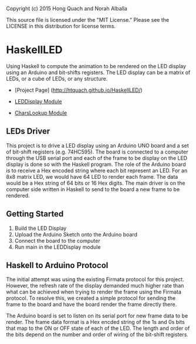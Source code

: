 Copyright (c) 2015 Hong Quach and Norah Alballa

This source file is licensed under the "MIT License." Please see the LICENSE
in this distribution for license terms.

# HaskellLED
Using Haskell to compute the animation to be rendered on the LED display using an Arduino and bit-shifts registers.  The LED display can be a matrix of LEDs, or a cube of LEDs, or any structure.

* [Project Page] (http://htquach.github.io/HaskellLED/)

* [LEDDisplay Module](http://htquach.github.io/HaskellLED/doc/LEDDisplay.html)

* [CharsLookup Module](http://htquach.github.io/HaskellLED/doc/CharsLookup.html)

## LEDs Driver

This project is to drive a LED display using an Arduino UNO board and a set of bit-shift registers (e.g. 74HC595). The board is connected to a computer through the USB serial port and each of the frame to be display on the LED display is done so with the Haskell program. The role of the Arduino board is to receive a Hex encoded string where each bit represent an LED. For an 8x8 matrix LED, we would have 64 LED to render each frame. The data would be a Hex string of 64 bits or 16 Hex digits. The main driver is on the computer side written in Haskell to send to the board a new frame to be rendered.

## Getting Started

1. Build the LED Display
2. Upload the Arduino Sketch onto the Arduino board
3. Connect the board to the computer
4. Run main in the LEDDisplay module

## Haskell to Arduino Protocol

The initial attempt was using the existing Firmata protocol for this project. However, the refresh rate of the display demanded much higher rate than what can be achieved when trying to render the frame using the Firmata protocol. To resolve this, we created a simple protocol for sending the frame to the board and have the board render the frame directly there.

The Arduino board is set to listen on its serial port for new frame data to be render. The frame data format is a Hex encded string of the 1s and 0s bits that map to the ON or OFF state of each of the LED. The length and order of the bits depend on the number and order of wiring of the bit-shift registers.
